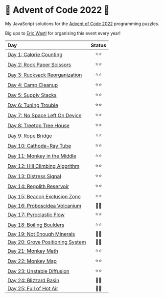 # 🎄 Advent of Code 2022 🎄

My JavaScript solutions for the [Advent of Code 2022](https://adventofcode.com/2022) programming puzzles.

Big ups to [Eric Wastl](https://twitter.com/ericwastl) for organising this event every year!

| Day | Status |
| :--- | :---: |
| [Day 1: Calorie Counting](./day01) | ⭐⭐ |
| [Day 2: Rock Paper Scissors](./day02) | ⭐⭐ |
| [Day 3: Rucksack Reorganization](./day03) | ⭐⭐ |
| [Day 4: Camp Cleanup](./day04) | ⭐⭐ |
| [Day 5: Supply Stacks](./day05) | ⭐⭐ |
| [Day 6: Tuning Trouble](./day06) | ⭐⭐ |
| [Day 7: No Space Left On Device](./day07) | ⭐⭐ |
| [Day 8: Treetop Tree House](./day08) | ⭐⭐ |
| [Day 9: Rope Bridge](./day09) | ⭐⭐ |
| [Day 10: Cathode-Ray Tube](./day10) | ⭐⭐ |
| [Day 11: Monkey in the Middle](./day11) | ⭐⭐ |
| [Day 12: Hill Climbing Algorithm](./day12) | ⭐⭐ |
| [Day 13: Distress Signal](./day13) | ⭐⭐ |
| [Day 14: Regolith Reservoir](./day14) | ⭐⭐ |
| [Day 15: Beacon Exclusion Zone](./day15) | ⭐⭐ |
| [Day 16: Proboscidea Volcanium](./day16) | 🧠🧠 |
| [Day 17: Pyroclastic Flow](./day17) | ⭐⭐ |
| [Day 18: Boiling Boulders](./day18) | ⭐⭐ |
| [Day 19: Not Enough Minerals](./day19) | 🧠🧠 |
| [Day 20: Grove Positioning System](./day20) | 🧠🧠 |
| [Day 21: Monkey Math](./day21) | ⭐⭐ |
| [Day 22: Monkey Map](./day22) | ⭐⭐ |
| [Day 23: Unstable Diffusion](./day23) | ⭐⭐ |
| [Day 24: Blizzard Basin](./day24) | 🧠🧠 |
| [Day 25: Full of Hot Air](./day25) | 🧠🧠 |
